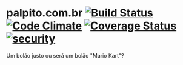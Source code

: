palpito.com.br [![Build Status](https://travis-ci.org/mcorp/palpito.com.br.svg)](https://travis-ci.org/mcorp/palpito.com.br) [![Code Climate](https://codeclimate.com/github/mcorp/palpito.com.br.png)](https://codeclimate.com/github/mcorp/palpito.com.br) [![Coverage Status](https://coveralls.io/repos/mcorp/palpito.com.br/badge.png)](https://coveralls.io/r/mcorp/palpito.com.br) [![security](https://hakiri.io/github/mcorp/palpito.com.br/master.svg)](https://hakiri.io/github/mcorp/palpito.com.brb/master)
=====

Um bolão justo ou será um bolão "Mario Kart"?
